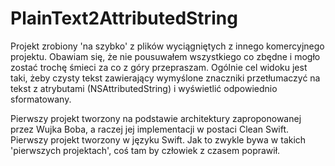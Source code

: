 # PlainText2AttributedString

Projekt zrobiony 'na szybko' z plików wyciągniętych z innego komercyjnego projektu. Obawiam się, że nie pousuwałem wszystkiego co zbędne i mogło zostać trochę śmieci za co z góry przepraszam.
Ogólnie cel widoku jest taki, żeby czysty tekst zawierający wymyślone znaczniki przetłumaczyć na tekst z atrybutami (NSAttributedString) i wyświetlić odpowiednio sformatowany.

Pierwszy projekt tworzony na podstawie architektury zaproponowanej przez Wujka Boba, a raczej jej implementacji w postaci Clean Swift. Pierwszy projekt tworzony w języku Swift. Jak to zwykle bywa w takich 'pierwszych projektach', coś tam by człowiek z czasem poprawił.
